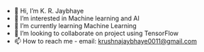 - 👋 Hi, I’m K. R. Jaybhaye 
- 👀 I’m interested in Machine learning and AI
- 🌱 I’m currently learning Machine Learning
- 💞️ I’m looking to collaborate on project using TensorFlow 
- 📫 How to reach me - email: krushnajaybhaye0011@gmail.com

<!---
KJaybhaye/KJaybhaye is a ✨ special ✨ repository because its `README.md` (this file) appears on your GitHub profile.
You can click the Preview link to take a look at your changes.
--->
